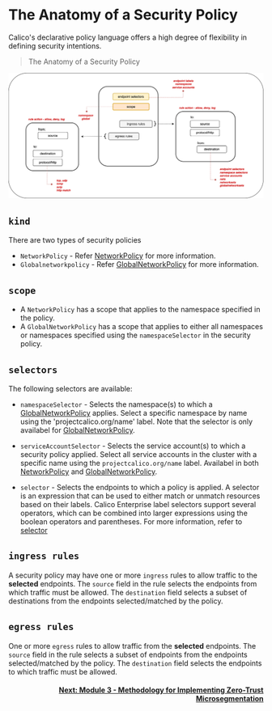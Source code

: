 # The Anatomy of a Security Policy

Calico's declarative policy language offers a high degree of flexibility in defining security intentions. 

> The Anatomy of a Security Policy

![anatomy-of-policy](images/anatomy-of-policy.png)

## `kind`

There are two types of security policies
- `NetworkPolicy` - Refer [NetworkPolicy](https://docs.tigera.io/reference/resources/networkpolicy) for more information.  
- `Globalnetworkpolicy` - Refer [GlobalNetworkPolicy](https://docs.tigera.io/reference/resources/globalnetworkpolicy) for more information. 

## `scope`

- A `NetworkPolicy` has a scope that applies to the namespace specified in the policy.  
- A `GlobalNetworkPolicy` has a scope that applies to either all namespaces or namespaces specified using the `namespaceSelector` in the security policy. 

## `selectors`

The following selectors are available:

- `namespaceSelector` - Selects the namespace(s) to which a [GlobalNetworkPolicy](https://docs.tigera.io/reference/resources/globalnetworkpolicy) applies. Select a specific namespace by name using the 'projectcalico.org/name' label. Note that the selector is only availabel for [GlobalNetworkPolicy](https://docs.tigera.io/reference/resources/globalnetworkpolicy).

- `serviceAccountSelector` - Selects the service account(s) to which a security policy applied. Select all service accounts in the cluster with a specific name using the `projectcalico.org/name` label. Availabel in both [NetworkPolicy](https://docs.tigera.io/reference/resources/globalnetworkpolicy) and [GlobalNetworkPolicy](https://docs.tigera.io/reference/resources/globalnetworkpolicy).

- `selector` -  Selects the endpoints to which a policy is applied. A selector is an expression that can be used to either match or unmatch resources based on their labels. Calico Enterprise label selectors support several operators, which can be combined into larger expressions using the boolean operators and parentheses. For more information, refer to [selector](https://docs.tigera.io/reference/resources/globalnetworkpolicy#selector)

## `ingress rules`

A security policy may have one or more `ingress` rules to allow traffic to the **selected** endpoints. The `source` field in the rule selects the endpoints from which traffic must be allowed. The `destination` field selects a subset of destinations from the endpoints selected/matched by the policy. 

## `egress rules`

One or more `egress` rules to allow traffic from the **selected** endpoints. The `source` field in the rule selects a subset of endpoints from the endpoints selected/matched by the policy. The `destination` field selects the endpoints to which traffic must be allowed. 


#### <div align="right">  [Next: Module 3 - Methodology for Implementing Zero-Trust Microsegmentation](https://github.com/Pooriya-a/quickstart-self-service/blob/main/modules/8.module-3-introduction.md) </div>

